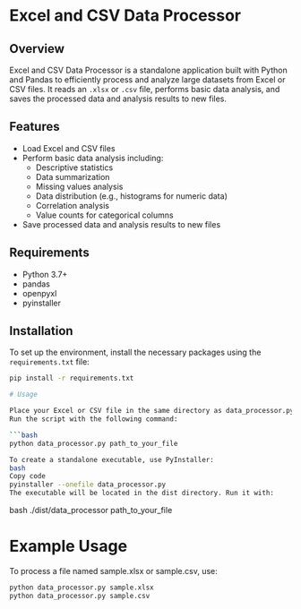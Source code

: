 # Excel and CSV Data Processor

## Overview

Excel and CSV Data Processor is a standalone application built with Python and Pandas to efficiently process and analyze large datasets from Excel or CSV files. It reads an `.xlsx` or `.csv` file, performs basic data analysis, and saves the processed data and analysis results to new files.

## Features

- Load Excel and CSV files
- Perform basic data analysis including:
  - Descriptive statistics
  - Data summarization
  - Missing values analysis
  - Data distribution (e.g., histograms for numeric data)
  - Correlation analysis
  - Value counts for categorical columns
- Save processed data and analysis results to new files

## Requirements

- Python 3.7+
- pandas
- openpyxl
- pyinstaller

## Installation

To set up the environment, install the necessary packages using the `requirements.txt` file:

```bash
pip install -r requirements.txt

# Usage

Place your Excel or CSV file in the same directory as data_processor.py.
Run the script with the following command:

```bash
python data_processor.py path_to_your_file

To create a standalone executable, use PyInstaller:
bash
Copy code
pyinstaller --onefile data_processor.py
The executable will be located in the dist directory. Run it with:

```
bash ./dist/data_processor path_to_your_file

# Example Usage
To process a file named sample.xlsx or sample.csv, use:

```bash
python data_processor.py sample.xlsx
python data_processor.py sample.csv
